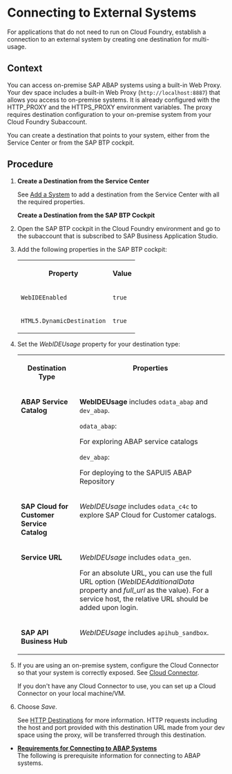 <!-- loio7e49887e6fd34182bebeca5a6841a0cc -->

# Connecting to External Systems

For applications that do not need to run on Cloud Foundry, establish a connection to an external system by creating one destination for multi-usage.



<a name="loio7e49887e6fd34182bebeca5a6841a0cc__context_rjk_wrf_3kb"/>

## Context

You can access on-premise SAP ABAP systems using a built-in Web Proxy. Your dev space includes a built-in Web Proxy \(`http://localhost:8887`\) that allows you access to on-premise systems. It is already configured with the HTTP\_PROXY and the HTTPS\_PROXY environment variables. The proxy requires destination configuration to your on-premise system from your Cloud Foundry Subaccount.

You can create a destination that points to your system, either from the Service Center or from the SAP BTP cockpit.



<a name="loio7e49887e6fd34182bebeca5a6841a0cc__steps_orm_myk_m4"/>

## Procedure

1.  **Create a Destination from the Service Center**

    See [Add a System](sap-system-service-provider-892114c.md#loio892114ce078b4e17a9ff7e751e6330cc__section_n2k_zx3_qqb) to add a destination from the Service Center with all the required properties.

    **Create a Destination from the SAP BTP Cockpit**

2.  Open the SAP BTP cockpit in the Cloud Foundry environment and go to the subaccount that is subscribed to SAP Business Application Studio.

3.  Add the following properties in the SAP BTP cockpit:


    <table>
    <tr>
    <th valign="top">

    Property


    
    </th>
    <th valign="top">

    Value


    
    </th>
    </tr>
    <tr>
    <td valign="top">

    `WebIDEEnabled`


    
    </td>
    <td valign="top">

    `true`


    
    </td>
    </tr>
    <tr>
    <td valign="top">

    `HTML5.DynamicDestination`


    
    </td>
    <td valign="top">

    `true`


    
    </td>
    </tr>
    </table>
    
4.  Set the *WebIDEUsage* property for your destination type:


    <table>
    <tr>
    <th valign="top">

    Destination Type


    
    </th>
    <th valign="top">

    Properties


    
    </th>
    </tr>
    <tr>
    <td valign="top">

    **ABAP Service Catalog**


    
    </td>
    <td valign="top">

    **WebIDEUsage** includes `odata_abap` and `dev_abap`.

    `odata_abap`:

    For exploring ABAP service catalogs

    `dev_abap`:

    For deploying to the SAPUI5 ABAP Repository


    
    </td>
    </tr>
    <tr>
    <td valign="top">

    **SAP Cloud for Customer Service Catalog**


    
    </td>
    <td valign="top">

    *WebIDEUsage* includes `odata_c4c` to explore SAP Cloud for Customer catalogs.


    
    </td>
    </tr>
    <tr>
    <td valign="top">

    **Service URL**


    
    </td>
    <td valign="top">

    *WebIDEUsage* includes `odata_gen`.

    For an absolute URL, you can use the full URL option \(*WebIDEAdditionalData* property and *full\_url* as the value\). For a service host, the relative URL should be added upon login.


    
    </td>
    </tr>
    <tr>
    <td valign="top">

    **SAP API Business Hub**


    
    </td>
    <td valign="top">

    *WebIDEUsage* includes `apihub_sandbox`.


    
    </td>
    </tr>
    </table>
    
5.  If you are using an on-premise system, configure the Cloud Connector so that your system is correctly exposed. See [Cloud Connector](https://help.sap.com/docs/CP_CONNECTIVITY/cca91383641e40ffbe03bdc78f00f681/e6c7616abb5710148cfcf3e75d96d596.html).

    If you don't have any Cloud Connector to use, you can set up a Cloud Connector on your local machine/VM.

6.  Choose *Save*.

    See [HTTP Destinations](https://help.sap.com/viewer/cca91383641e40ffbe03bdc78f00f681/Cloud/en-US/783fa1c418a244d0abb5f153e69ca4ce.html) for more information. HTTP requests including the host and port provided with this destination URL made from your dev space using the proxy, will be transferred through this destination.


-   **[Requirements for Connecting to ABAP Systems](requirements-for-connecting-to-abap-systems-49df13c.md "The following is prerequisite information for connecting to ABAP systems.")**  
The following is prerequisite information for connecting to ABAP systems.

